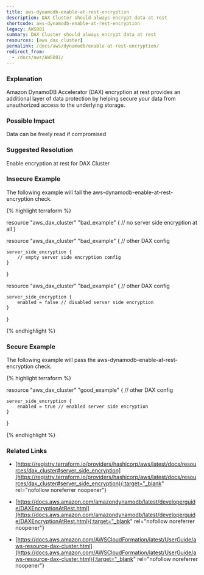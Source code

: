 ```yaml
---
title: aws-dynamodb-enable-at-rest-encryption
description: DAX Cluster should always encrypt data at rest
shortcode: aws-dynamodb-enable-at-rest-encryption
legacy: AWS081
summary: DAX Cluster should always encrypt data at rest 
resources: [aws_dax_cluster] 
permalink: /docs/aws/dynamodb/enable-at-rest-encryption/
redirect_from: 
  - /docs/aws/AWS081/
---
```


### Explanation


Amazon DynamoDB Accelerator (DAX) encryption at rest provides an additional layer of data protection by helping secure your data from unauthorized access to the underlying storage.


### Possible Impact
Data can be freely read if compromised

### Suggested Resolution
Enable encryption at rest for DAX Cluster


### Insecure Example

The following example will fail the aws-dynamodb-enable-at-rest-encryption check.

{% highlight terraform %}

resource "aws_dax_cluster" "bad_example" {
	// no server side encryption at all
}

resource "aws_dax_cluster" "bad_example" {
	// other DAX config

	server_side_encryption {
		// empty server side encryption config
	}
}

resource "aws_dax_cluster" "bad_example" {
	// other DAX config

	server_side_encryption {
		enabled = false // disabled server side encryption
	}
}

{% endhighlight %}



### Secure Example

The following example will pass the aws-dynamodb-enable-at-rest-encryption check.

{% highlight terraform %}

resource "aws_dax_cluster" "good_example" {
	// other DAX config

	server_side_encryption {
		enabled = true // enabled server side encryption
	}
}

{% endhighlight %}



### Related Links


- [https://registry.terraform.io/providers/hashicorp/aws/latest/docs/resources/dax_cluster#server_side_encryption](https://registry.terraform.io/providers/hashicorp/aws/latest/docs/resources/dax_cluster#server_side_encryption){:target="_blank" rel="nofollow noreferrer noopener"}

- [https://docs.aws.amazon.com/amazondynamodb/latest/developerguide/DAXEncryptionAtRest.html](https://docs.aws.amazon.com/amazondynamodb/latest/developerguide/DAXEncryptionAtRest.html){:target="_blank" rel="nofollow noreferrer noopener"}

- [https://docs.aws.amazon.com/AWSCloudFormation/latest/UserGuide/aws-resource-dax-cluster.html](https://docs.aws.amazon.com/AWSCloudFormation/latest/UserGuide/aws-resource-dax-cluster.html){:target="_blank" rel="nofollow noreferrer noopener"}


